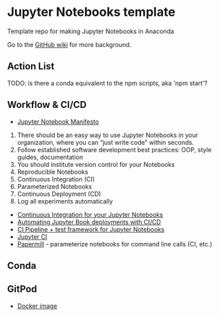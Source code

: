 # Jupyter Notebooks template
Template repo for making Jupyter Notebooks in Anaconda

Go to the [GitHub wiki](https://github.com/svdarren/functions-template/wiki) for more background.

## Action List
TODO: is there a conda equivalent to the npm scripts, aka 'npm start'?

## Workflow & CI/CD

* [Jupyter Notebook Manifesto](https://cloud.google.com/blog/products/ai-machine-learning/best-practices-that-can-improve-the-life-of-any-developer-using-jupyter-notebooks)

1. There should be an easy way to use Jupyter Notebooks in your organization, where you can “just write code” within seconds.
1. Follow established software development best practices: OOP, style guides, documentation
2. You should institute version control for your Notebooks
3. Reproducible Notebooks
4. Continuous Integration (CI)
5. Parameterized Notebooks
6. Continuous Deployment (CD)
7. Log all experiments automatically

* [Continuous Integration for your Jupyter Notebooks](https://blog.kovalevskyi.com/continues-integration-for-your-jupyter-notebooks-on-github-with-gcp-f72af5b08bcd)
* [Automating Jupyter Book deployments with CI/CD](https://predictablynoisy.com/automating-jb)
* [CI Pipeline + test framework for Jupyter Notebooks](https://github.com/ReviewNB/support/issues/19)
* [Jupyter CI](https://github.com/mwoodbri/jupyter-ci)
* [Papermill](https://github.com/nteract/papermill) - parameterize notebooks for command line calls (CI, etc.)

## Conda

## GitPod

* [Docker image](https://hub.docker.com/r/gitpod/workspace-full/dockerfile)
